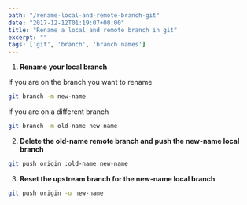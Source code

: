```yaml
---
path: "/rename-local-and-remote-branch-git"
date: "2017-12-12T01:19:07+00:00"
title: "Rename a local and remote branch in git"
excerpt: ""
tags: ['git', 'branch', 'branch names']
---
```


1. **Rename your local branch**

If you are on the branch you want to rename

```bash
git branch -m new-name
```

If you are on a different branch

```bash
git branch -m old-name new-name
```

2. **Delete the old-name remote branch and push the new-name local branch**

```bash
git push origin :old-name new-name
```

3. **Reset the upstream branch for the new-name local branch**

```bash
git push origin -u new-name
```